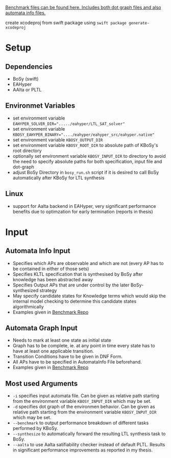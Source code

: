 [Benchmark files can be found here. Includes both dot graph files and also automata info files.](https://schaefer-dev.de/kbosy-specs)

create xcodeproj from swift package using `swift package generate-xcodeproj`


# Setup

## Dependencies
- BoSy (swift)
- EAHyper
- AAlta or PLTL

## Environmet Variables
- set environment variable `EAHYPER_SOLVER_DIR="...../eahyper/LTL_SAT_solver"`
- set environment variable `KBOSY_EAHYPER_BINARY="..../eahyper/eahyper_src/eahyper.native"`
- set environment variable `KBOSY_OUTPUT_DIR`
- set environment variable `KBOSY_ROOT_DIR` to absolute path of KBoSy's root directory
- optionally set environment variable `KBOSY_INPUT_DIR` to directory to avoid the need to specify absolute paths for both specification, input file and dot-graph
- adjust BoSy Directory in `bosy_run.sh` script if it is desired to call BoSy automatically after KBoSy for LTL synthesis

## Linux
- support for Aalta backend in EAHyper, very significant performance benefits due to optimzation for early termination (reports in thesis)


# Input

## Automata Info Input
- Specifies which APs are observable and which are not (every AP has to be contained in either of those sets)
- Specifies KLTL specification that is synthesised by BoSy after knowledge has been abstracted away
- Specifies Output APs that are under control by the later BoSy-synthesized strategy
- May specify candidate states for Knowledge terms which would skip the internal model checking to determine this candidate states algorithmically
- Examples given in [Benchmark Repo](https://schaefer-dev.de/kbosy-specs)

## Automata Graph Input
- Needs to mark at least one state as initial state
- Graph has to be complete, ie. at any point in time every state has to have at least one applicable transition.
- Transition Conditions have to be given in DNF Form.
- All APs have to be specified in AutomataInfo File beforehand.
- Examples given in [Benchmark Repo](https://schaefer-dev.de/kbosy-specs)

## Most used Arguments
- `-i` specifies input automata file. Can be given as relative path starting from the environment variable `KBOSY_INPUT_DIR` which may be set.
- `-d` specifies dot graph of the environmen behavior. Can be given as relative path starting from the environment variable `KBOSY_INPUT_DIR` which may be set.
- `--benchmark` to output performance breakdown of different tasks performed by KBoSy.
- `--synthesize` to automatically forward the resulting LTL synthesis task to BoSy.
- `--aalta` to use Aalta satifiability checker instead of default PLTL. Results in significant performance improvements as reported in my thesis.

